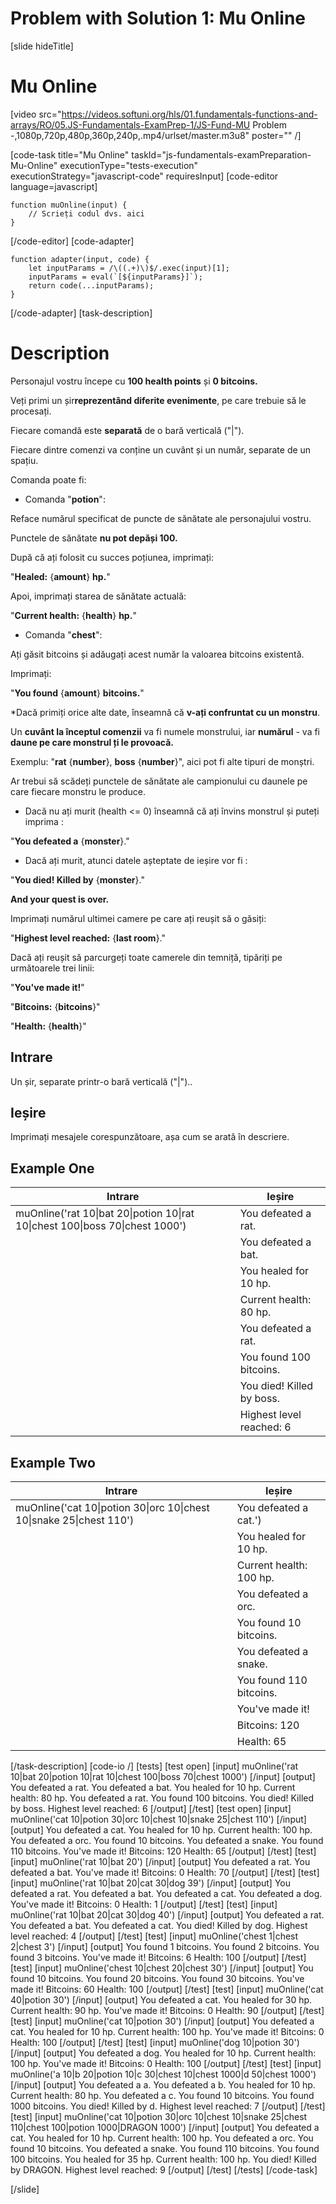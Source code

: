 # Problem with Solution 1: Mu Online

[slide hideTitle]

# Mu Online

[video src="https://videos.softuni.org/hls/01.fundamentals-functions-and-arrays/RO/05.JS-Fundamentals-ExamPrep-1/JS-Fund-MU Problem -,1080p,720p,480p,360p,240p,.mp4/urlset/master.m3u8" poster="" /]

[code-task title="Mu Online" taskId="js-fundamentals-examPreparation-Mu-Online" executionType="tests-execution" executionStrategy="javascript-code" requiresInput]
[code-editor language=javascript]
```
function muOnline(input) {
	// Scrieți codul dvs. aici
}
```
[/code-editor]
[code-adapter]
```
function adapter(input, code) {
    let inputParams = /\((.+)\)$/.exec(input)[1];
    inputParams = eval(`[${inputParams}]`);
    return code(...inputParams);
}
```
[/code-adapter]
[task-description]

# Description

Personajul vostru începe cu **100 health points** și **0 bitcoins.**

Veți primi un șir**reprezentând diferite evenimente**, pe care trebuie să le procesați.

Fiecare comandă este **separată** de o bară verticală ("\|").

Fiecare dintre comenzi va conține un cuvânt și un număr, separate de un spațiu. 

Comanda poate fi:

* Comanda "**potion**": 

Reface numărul specificat de puncte de sănătate ale personajului vostru. 

Punctele de sănătate **nu pot depăși 100.**

După că ați folosit cu succes poțiunea, imprimați:

"**Healed:** \{**amount**\} **hp.**"

Apoi, imprimați starea de sănătate actuală: 

"**Current health:** \{**health**\} **hp.**"

* Comanda "**chest**": 

Ați găsit bitcoins și adăugați acest număr la valoarea bitcoins existentă. 

Imprimați:

"**You found** \{**amount**\} **bitcoins.**"

*Dacă primiți orice alte date, înseamnă că **v-ați confruntat cu un monstru**. 

Un **cuvânt la începtul comenzii** va fi numele monstrului, iar **numărul** \- va fi **daune pe care monstrul ți le provoacă.**

Exemplu: "**rat** \{**number**\}, **boss** \{**number**\}", aici pot fi alte tipuri de monștri.

Ar trebui să scădeți punctele de sănătate ale campionului cu daunele pe care fiecare monstru le produce.

* Dacă nu ați murit (health <= 0) înseamnă că ați învins monstrul și puteți imprima :

"**You defeated a** \{**monster**\}."

* Dacă ați murit, atunci datele așteptate de ieșire vor fi :  

"**You died! Killed by** \{**monster**\}."

**And your quest is over.**

Imprimați numărul ultimei camere pe care ați reușit să o găsiți: 

"**Highest level reached:** \{**last room**\}."

Dacă ați reușit să parcurgeți toate camerele din temniță, tipăriți pe următoarele trei linii:

"**You've made it!**"

"**Bitcoins:** \{**bitcoins**\}"

"**Health:** \{**health**\}"

## Intrare
Un șir, separate printr-o bară verticală ("\|")..

## Ieșire
Imprimați mesajele corespunzătoare, așa cum se arată în descriere.

## Example One

|**Intrare**|**Ieșire** |
| --- | --- |
|muOnline('rat 10\|bat 20\|potion 10\|rat 10\|chest 100\|boss 70\|chest 1000')| You defeated a rat.|
||You defeated a bat.|
||You healed for 10 hp.|
||Current health: 80 hp.|
||You defeated a rat.|
||You found 100 bitcoins.|
||You died! Killed by boss.|
||Highest level reached: 6|

## Example Two

|**Intrare**|**Ieșire** |
| --- | --- |
|muOnline('cat 10\|potion 30\|orc 10\|chest 10\|snake 25\|chest 110')| You defeated a cat.')|
||You healed for 10 hp.|
||Current health: 100 hp.|
||You defeated a orc.|
||You found 10 bitcoins.|
||You defeated a snake.|
||You found 110 bitcoins.|
||You've made it!|
||Bitcoins: 120|
||Health: 65|

[/task-description]
[code-io /]
[tests]
[test open]
[input]
muOnline('rat 10\|bat 20\|potion 10\|rat 10\|chest 100\|boss 70\|chest 1000')
[/input]
[output]
You defeated a rat.
You defeated a bat.
You healed for 10 hp.
Current health: 80 hp.
You defeated a rat.
You found 100 bitcoins.
You died! Killed by boss.
Highest level reached: 6
[/output]
[/test]
[test open]
[input]
muOnline('cat 10\|potion 30\|orc 10\|chest 10\|snake 25\|chest 110')
[/input]
[output]
You defeated a cat.
You healed for 10 hp.
Current health: 100 hp.
You defeated a orc.
You found 10 bitcoins.
You defeated a snake.
You found 110 bitcoins.
You've made it!
Bitcoins: 120
Health: 65
[/output]
[/test]
[test]
[input]
muOnline('rat 10\|bat 20')
[/input]
[output]
You defeated a rat.
You defeated a bat.
You've made it!
Bitcoins: 0
Health: 70
[/output]
[/test]
[test]
[input]
muOnline('rat 10\|bat 20\|cat 30\|dog 39')
[/input]
[output]
You defeated a rat.
You defeated a bat.
You defeated a cat.
You defeated a dog.
You've made it!
Bitcoins: 0
Health: 1
[/output]
[/test]
[test]
[input]
muOnline('rat 10\|bat 20\|cat 30\|dog 40')
[/input]
[output]
You defeated a rat.
You defeated a bat.
You defeated a cat.
You died! Killed by dog.
Highest level reached: 4
[/output]
[/test]
[test]
[input]
muOnline('chest 1\|chest 2\|chest 3')
[/input]
[output]
You found 1 bitcoins.
You found 2 bitcoins.
You found 3 bitcoins.
You've made it!
Bitcoins: 6
Health: 100
[/output]
[/test]
[test]
[input]
muOnline('chest 10\|chest 20\|chest 30')
[/input]
[output]
You found 10 bitcoins.
You found 20 bitcoins.
You found 30 bitcoins.
You've made it!
Bitcoins: 60
Health: 100
[/output]
[/test]
[test]
[input]
muOnline('cat 40\|potion 30')
[/input]
[output]
You defeated a cat.
You healed for 30 hp.
Current health: 90 hp.
You've made it!
Bitcoins: 0
Health: 90
[/output]
[/test]
[test]
[input]
muOnline('cat 10\|potion 30')
[/input]
[output]
You defeated a cat.
You healed for 10 hp.
Current health: 100 hp.
You've made it!
Bitcoins: 0
Health: 100
[/output]
[/test]
[test]
[input]
muOnline('dog 10\|potion 30')
[/input]
[output]
You defeated a dog.
You healed for 10 hp.
Current health: 100 hp.
You've made it!
Bitcoins: 0
Health: 100
[/output]
[/test]
[test]
[input]
muOnline('a 10\|b 20\|potion 10\|c 30\|chest 10\|chest 1000\|d 50\|chest 1000')
[/input]
[output]
You defeated a a.
You defeated a b.
You healed for 10 hp.
Current health: 80 hp.
You defeated a c.
You found 10 bitcoins.
You found 1000 bitcoins.
You died! Killed by d.
Highest level reached: 7
[/output]
[/test]
[test]
[input]
muOnline('cat 10\|potion 30\|orc 10\|chest 10\|snake 25\|chest 110\|chest 100\|potion 1000\|DRAGON 1000')
[/input]
[output]
You defeated a cat.
You healed for 10 hp.
Current health: 100 hp.
You defeated a orc.
You found 10 bitcoins.
You defeated a snake.
You found 110 bitcoins.
You found 100 bitcoins.
You healed for 35 hp.
Current health: 100 hp.
You died! Killed by DRAGON.
Highest level reached: 9
[/output]
[/test]
[/tests]
[/code-task]

[/slide]
